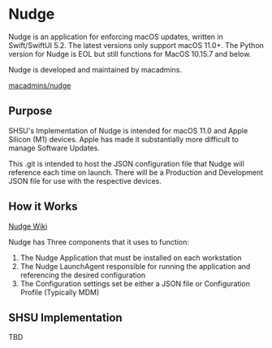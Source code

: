 # Nudge

Nudge is an application for enforcing macOS updates, written in Swift/SwiftUI 5.2. The latest versions only support macOS 11.0+. The Python version for Nudge is EOL but still functions for MacOS 10.15.7 and below.

Nudge is developed and maintained by macadmins.

[macadmins/nudge](https://github.com/macadmins/nudge)

## Purpose

SHSU's Implementation of Nudge is intended for macOS 11.0 and Apple Silicon (M1) devices. Apple has made it substantially more difficult to manage Software Updates.

This .git is intended to host the JSON configuration file that Nudge will reference each time on launch. There will be a Production and Development JSON file for use with the respective devices.

## How it Works

[Nudge Wiki](https://github.com/macadmins/nudge/wiki)

Nudge has Three components that it uses to function:

1. The Nudge Application that must be installed on each workstation
2. The Nudge LaunchAgent responsible for running the application and referencing the desired configuration
3. The Configuration settings set be either a JSON file or Configuration Profile (Typically MDM)

## SHSU Implementation

TBD

